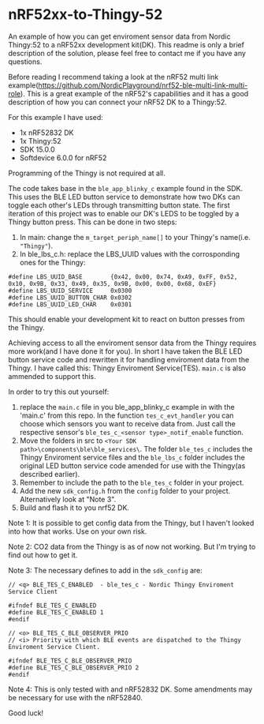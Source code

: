 # nRF52xx-to-Thingy-52
An example of how you can get enviroment sensor data from Nordic Thingy:52 to a nRF52xx development kit(DK). This readme is only a brief description of the solution, please feel free to contact me if you have any questions.

Before reading I recommend taking a look at the nRF52 multi link example(https://github.com/NordicPlayground/nrf52-ble-multi-link-multi-role). This is a great example of the nRF52's capabilities and it has a good description of how you can connect your nRF52 DK to a Thingy:52.

For this example I have used:
- 1x nRF52832 DK
- 1x Thingy:52
- SDK 15.0.0
- Softdevice 6.0.0 for nRF52

Programming of the Thingy is not required at all.

The code takes base in the `ble_app_blinky_c` example found in the SDK. This uses the BLE LED button service to demonstrate how two DKs can toggle each other's LEDs through transmitting button state. The first iteration of this project was to enable our DK's LEDS to be toggled by a Thingy button press. This can be done in two steps:

1. In main: change the `m_target_periph_name[]` to your Thingy's name(i.e. `"Thingy"`).
2. In ble_lbs_c.h: replace the LBS_UUID values with the corrosponding ones for the Thingy: 
```
#define LBS_UUID_BASE        {0x42, 0x00, 0x74, 0xA9, 0xFF, 0x52, 0x10, 0x9B, 0x33, 0x49, 0x35, 0x9B, 0x00, 0x00, 0x68, 0xEF}
#define LBS_UUID_SERVICE     0x0300
#define LBS_UUID_BUTTON_CHAR 0x0302
#define LBS_UUID_LED_CHAR    0x0301
```

This should enable your development kit to react on button presses from the Thingy. 

Achieving access to all the enviroment sensor data from the Thingy requires more work(and I have done it for you). In short I have taken the BLE LED button service code and rewritten it for handling enviroment data from the Thingy. I have called this: Thingy Enviroment Service(TES). `main.c` is also ammended to support this. 

In order to try this out yourself:
1. replace the `main.c` file in you ble_app_blinky_c example in with the 'main.c' from this repo. In the function `tes_c_evt_handler` you can choose which sensors you want to receive data from. Just call the respective sensor's `ble_tes_c_<sensor type>_notif_enable` function. 
2. Move the folders in src to `<Your SDK path>\components\ble\ble_services\`. The folder `ble_tes_c` includes the Thingy Enviroment service files and the `ble_lbs_c` folder includes the original LED button service code amended for use with the Thingy(as described earlier).
4. Remember to include the path to the `ble_tes_c` folder in your project. 
5. Add the new `sdk_config.h` from the `config` folder to your project. Alternatively look at "Note 3". 
5. Build and flash it to you nrf52 DK. 

Note 1: It is possible to get config data from the Thingy, but I haven't looked into how that works. Use on your own risk. 

Note 2: CO2 data from the Thingy is as of now not working. But I'm trying to find out how to get it. 

Note 3: The necessary defines to add in the `sdk_config` are: 
```
// <q> BLE_TES_C_ENABLED  - ble_tes_c - Nordic Thingy Enviroment Service Client

#ifndef BLE_TES_C_ENABLED
#define BLE_TES_C_ENABLED 1
#endif

// <o> BLE_TES_C_BLE_OBSERVER_PRIO  
// <i> Priority with which BLE events are dispatched to the Thingy Enviroment Service Client.

#ifndef BLE_TES_C_BLE_OBSERVER_PRIO
#define BLE_TES_C_BLE_OBSERVER_PRIO 2
#endif

```

Note 4: This is only tested with and nRF52832 DK. Some amendments may be necessary for use with the nRF52840. 

Good luck!
